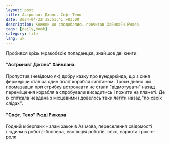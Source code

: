 ```yaml
---
layout: post
title: Астронавт Джонс. Софт Тело
date: 2024-04-22 18:51:41 +03:00
description: Книжки що сподобались прочитав Хайнлайн Рюкер
tags: [daily,book]
category: life
lang: uk
---
```


Пробився крізь мракобєсіє попаданцєв, знайшов дві книги:

#### "Астронавт Джонс" Хайнлана.
Пропустив (невідомо як) добру казку про вундеркінда, що з сина фермерши став за один політ корабля капітаном.
Трохи дивно що промазавши при стрибку астронавти не стали "відмотувати" назад переміщення корабля а спробували висадитись і пожити на планеті.
Де їх спіткала невдача з місцевими і довелось таки летіти назад "по своїх слідах".

#### "Софт. Тело" Рюді Рюкера
Годний кіберпанк - злам законів Азімова, переселення свідомості людини в робота-боппера, еволюція роботів, секс, наркота і рок-н-ролл.

